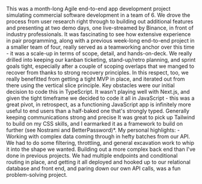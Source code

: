 This was a month-long Agile end-to-end app development project simulating commercial software development in a team of 6. We drove the process from user research right through to building out additional features and presenting at two demo days, one live-streamed by Binance, in front of industry professionals. It was fascinating to see how extensive experience in pair programming, along with a previous week-long end-to-end project in a smaller team of four, really served as a teamworking anchor over this time - it was a scale-up in terms of scope, detail, and hands-on-deck. We really drilled into keeping our kanban ticketing, stand-up/retro planning, and sprint goals tight, especially after a couple of scoping overlaps that we manged to recover from thanks to strong recovery principles. In this respect, too, we really benefitted from getting a tight MVP in place, and iterated out from there using the vertical slice principle. Key obstacles were our initial decision to code this in TypeScript. It wasn't playing well with Next.js, and given the tight timeframe we decided to code it all in JavaScript - this was a great pivot, in retrospect, as a functioning JavaScript app is infinitely more useful to end users than a half-baked one that's strongly typed. Generally keeping communications strong and precise It was great to pick up Tailwind to build on my CSS skills, and I earmarked it as a framework to build on further (see Nostrami and BetterPassword)*. My personal highlights: -Working with complex data coming through in hefty batches from our API. We had to do some filtering, throttling, and general excavation work to whip it into the shape we wanted. Building out a more complex back end than I've done in previous projects. We had multiple endpoints and conditional routing in place, and getting it all deployed and hooked up to our relational database and front end, and paring down our own API calls, was a fun problem-solving project. 